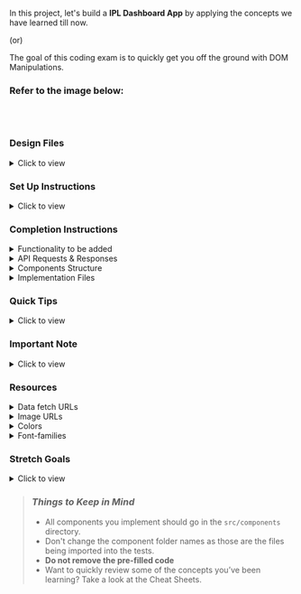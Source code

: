 <!-- TODO: update the app name and sentence based on whether it is assignment or practice or exam-->

In this project, let's build a **IPL Dashboard App** by applying the concepts we have learned till now.

(or)

The goal of this coding exam is to quickly get you off the ground with DOM Manipulations.

### Refer to the image below:

<!-- TODO: need to update output gif and alt text -->
<br/>
<div style="text-align: center;">
    <img src="" alt="" style="max-width:70%;box-shadow:0 2.8px 2.2px rgba(0, 0, 0, 0.12)">
</div>
<br/>

<!-- TODO: update the design files -->

### Design Files

<details>
<summary>Click to view</summary>

- [Extra Small (Size < 576px) and Small (Size >= 576px)]()
- [Medium (Size >= 768px), Large (Size >= 992px) and Extra Large (Size >= 1200px)]()

</details>

### Set Up Instructions

<details>
<summary>Click to view</summary>

- Download dependencies by running `npm install`
- Start up the app using `npm start`
</details>

### Completion Instructions

<details>
<summary>Functionality to be added</summary>
<br/>

The app must have the following functionalities

<!-- TODO: update the functionality that has to be achieved -->

</details>

<details>

<summary>API Requests & Responses</summary>
<!-- TODO: update the format of the data either that is received as response or that is being sent as props -->

</details>

<details>
<summary>Components Structure</summary>

<!-- TODO: update the component structure image if needed else remove the section -->

<br/>
<div style="text-align: center;">
    <img src="" alt="" style="max-width:100%;box-shadow:0 2.8px 2.2px rgba(0, 0, 0, 0.12)">
</div>
<br/>

</details>

<details>
<summary>Implementation Files</summary>
<br/>
<!-- TODO: update the file names where the code should be added -->

Use these files to complete the implementation:

- `src/App.js`
- `src/components/Home/index.js`
- `src/components/Home/index.css`
</details>

### Quick Tips

<details close>
<summary>Click to view</summary>
<br>

<!-- TODO: if there are any quick tips add them here else remove this section -->

</details>

### Important Note

<details>
<summary>Click to view</summary>

<br/>

**The following HTML attributes are required for the HTML for the tests to pass**

<!-- TODO: if there are any important points add them here else remove this section -->

</details>

### Resources

<details>
<summary>Data fetch URLs</summary>

<!-- TODO: if there are any URL's to fetch data them here else remove this section -->

</details>

<details>
<summary>Image URLs</summary>

<!-- TODO: update the asset image URL's here -->

</details>

<details>
<summary>Colors</summary>

<br/>

<!-- TODO: update the colors used -->
<div style="background-color: #fff1eb; width: 150px; padding: 10px; color: black">Hex: #fff1eb</div>

</details>

<details>
<summary>Font-families</summary>

<!-- TODO: update the font families used -->

- Bree Serif

</details>

### Stretch Goals

<details>
<summary>Click to view</summary>
<!-- TODO: add stretch goals if any else remove this section -->
</details>

> ### _Things to Keep in Mind_
>
> - All components you implement should go in the `src/components` directory.
> - Don't change the component folder names as those are the files being imported into the tests.
> - **Do not remove the pre-filled code**
> - Want to quickly review some of the concepts you’ve been learning? Take a look at the Cheat Sheets.
